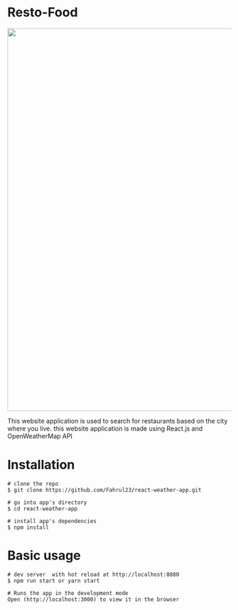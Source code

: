 # Resto-Food

<img src="https://user-images.githubusercontent.com/53459506/128281390-4c391bcd-3f11-4e3d-a80d-ea947b821b4f.png" width="860"></img>


This website application is used to search for restaurants based on the city where you live.
this website application is made using React.js and OpenWeatherMap API


# Installation

```
# clone the repo
$ git clone https://github.com/Fahrul23/react-weather-app.git

# go into app's directory
$ cd react-weather-app

# install app's dependencies
$ npm install

```

# Basic usage

```
# dev server  with hot reload at http://localhost:8080
$ npm run start or yarn start

# Runs the app in the development mode
Open (http://localhost:3000) to view it in the browser

```


